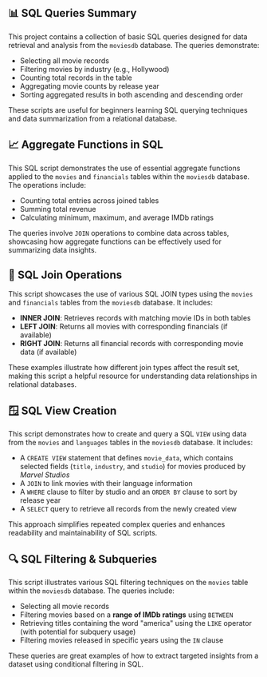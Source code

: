 ## 📊 SQL Queries Summary

This project contains a collection of basic SQL queries designed for data retrieval and analysis from the `moviesdb` database. The queries demonstrate:

- Selecting all movie records
- Filtering movies by industry (e.g., Hollywood)
- Counting total records in the table
- Aggregating movie counts by release year
- Sorting aggregated results in both ascending and descending order

These scripts are useful for beginners learning SQL querying techniques and data summarization from a relational database.

## 📈 Aggregate Functions in SQL

This SQL script demonstrates the use of essential aggregate functions applied to the `movies` and `financials` tables within the `moviesdb` database. The operations include:

- Counting total entries across joined tables
- Summing total revenue
- Calculating minimum, maximum, and average IMDb ratings

The queries involve `JOIN` operations to combine data across tables, showcasing how aggregate functions can be effectively used for summarizing data insights.

## 🔗 SQL Join Operations

This script showcases the use of various SQL JOIN types using the `movies` and `financials` tables from the `moviesdb` database. It includes:

- **INNER JOIN**: Retrieves records with matching movie IDs in both tables
- **LEFT JOIN**: Returns all movies with corresponding financials (if available)
- **RIGHT JOIN**: Returns all financial records with corresponding movie data (if available)

These examples illustrate how different join types affect the result set, making this script a helpful resource for understanding data relationships in relational databases.

## 🪟 SQL View Creation

This script demonstrates how to create and query a SQL `VIEW` using data from the `movies` and `languages` tables in the `moviesdb` database. It includes:

- A `CREATE VIEW` statement that defines `movie_data`, which contains selected fields (`title`, `industry`, and `studio`) for movies produced by *Marvel Studios*
- A `JOIN` to link movies with their language information
- A `WHERE` clause to filter by studio and an `ORDER BY` clause to sort by release year
- A `SELECT` query to retrieve all records from the newly created view

This approach simplifies repeated complex queries and enhances readability and maintainability of SQL scripts.

## 🔍 SQL Filtering & Subqueries

This script illustrates various SQL filtering techniques on the `movies` table within the `moviesdb` database. The queries include:

- Selecting all movie records
- Filtering movies based on a **range of IMDb ratings** using `BETWEEN`
- Retrieving titles containing the word "america" using the `LIKE` operator (with potential for subquery usage)
- Filtering movies released in specific years using the `IN` clause

These queries are great examples of how to extract targeted insights from a dataset using conditional filtering in SQL.


